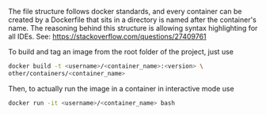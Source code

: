 The file structure follows docker standards, and every container can be created
by a Dockerfile that sits in a directory is named after the container's name.
The reasoning behind this structure is allowing syntax highlighting for all
IDEs. See: https://stackoverflow.com/questions/27409761

To build and tag an image from the root folder of the project, just use

```bash
docker build -t <username>/<container_name>:<version> \
other/containers/<container_name>
```

Then, to actually run the image in a container in interactive mode use

```bash
docker run -it <username>/<container_name> bash
```

